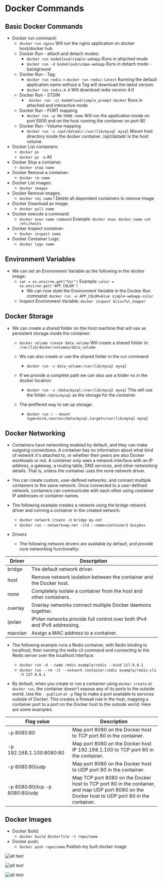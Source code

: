 # Docker Commands

## Basic Docker Commands

* Docker run command:
    * `docker run nginx` Will run the nginx application on docker host/docker hub
    * Docker Run - attach and detach modes:
        * `docker run kodekloud/simple-webapp` Runs in attached mode
        * `docker run -d kodekloud/simpe-webapp` Runs in detach mode - background
    * Docker Run - Tag:
        * `docker run redis` = `docker run redis:latest` Running the default application name without a Tag will download the latest version
        * `docker run redis:4.0` Will download redis version 4.0
    * Docker Run - STDIN
        * ` docker run -it kodekloud/simple_prompt-docker` Runs in attached and interactive mode
    * Docker Run - PORT mapping
        * `docker run -p 80:5000 name` Will run the application inside on port 5000 and on the host running the container on port 80
    * Docker Run - Volume mapping
        * `docker run -v /opt/datadir:/var/lib/mysql mysql` Mount host directory inside the docker container. /opt/datadir Is the host volume.
* Docker List containers:
    * `docker ps` 
    * `docker ps -a` All
* Docker Stop a container:
    * `docker stop name`
* Docker Remove a container:
    * `docker rm name`
* Docker List images:
    * `docker images`
* Docker Remove images:
    * `docker rmi name` ! Delete all dependent containers to remove image
* Docker Download an image:
    * `docker pull name`
* Docker execute a command:
    * `docker exec name command` Example: `docker exec docker_name cat /etc/hosts`
* Docker Inspect container:
    * `docker inspect name`
* Docker Container Logs:
    * `docker logs name`

## Environment Variables

* We can set an Environment Variable as the following in the docker image:
    * `var = os.environ.get("Var")` Example: `color = os.environ.get('APP_COLOR')`
        * We can now state the Environment Variable in the Docker Run command: `docker run -e APP_COLOR=blue simple-webapp-color`
    * Inspect Environment Variable: `docker inspect blissful_hopper`

## Docker Storage
    
* We can create a shared folder on the Host machine that will use as persistent storage inside the container:
    * `docker volume create data_volume` Will create a shared folder in: `/var/lib/docker/volumes/data_volume`
    * We can also create or use the shared folder in the run command: 
        * `docker run -v data_volume:/var/lib/mysql mysql`
    * If we provide a complete path we can also use a folder no in the docker location:
        * `docker run -v /data/mysql:/var/lib/mysql mysql` This will use the folder `/data/mysql` as the storage for the container.
    
    * The preffered way to set up storage:
        * `docker run \ --mount type=bind,source=/data/mysql,target=/var/lib/mysql mysql`

## Docker Networking

* Containers have networking enabled by default, and they can make outgoing connections. A container has no information about what kind of network it's attached to, or whether their peers are also Docker workloads or not. A container only sees a network interface with an IP address, a gateway, a routing table, DNS services, and other networking details. That is, unless the container uses the none network driver.

* You can create custom, user-defined networks, and connect multiple containers to the same network. Once connected to a user-defined network, containers can communicate with each other using container IP addresses or container names.

* The following example creates a network using the bridge network driver and running a container in the created network:
    * `docker network create -d bridge my-net`
    * `docker run --network=my-net -itd --name=container3 busybox`

* Drivers
    * The following network drivers are available by default, and provide core networking functionality:

| Driver    | Description                                                              |
| --------  | --------                                                                 |
| bridge	| The default network driver.                                              |
| host	    | Remove network isolation between the container and the Docker host.      |
| none  	| Completely isolate a container from the host and other containers.       |
| overlay   | Overlay networks connect multiple Docker daemons together.               |
| ipvlan	| IPvlan networks provide full control over both IPv4 and IPv6 addressing. |
| macvlan	| Assign a MAC address to a container.                                     |

* The following example runs a Redis container, with Redis binding to localhost, then running the redis-cli command and connecting to the Redis server over the localhost interface.
    * `docker run -d --name redis example/redis --bind 127.0.0.1`
    * `docker run --rm -it --network container:redis example/redis-cli -h 127.0.0.1`

* By default, when you create or run a container using `docker create` or `docker run`, the container doesn't expose any of its ports to the outside world. Use the `--publish` or `-p` flag to make a port available to services outside of Docker. This creates a firewall rule in the host, mapping a container port to a port on the Docker host to the outside world. Here are some examples:

| Flag value    |	Description                                                            |
| --------      | --------                                                                 |
| -p 8080:80	| Map port 8080 on the Docker host to TCP port 80 in the container. |
| -p 192.168.1.100:8080:80	| Map port 8080 on the Docker host IP 192.168.1.100 to TCP port 80 in the container. |
| -p 8080:80/udp	| Map port 8080 on the Docker host to UDP port 80 in the container. |
| -p 8080:80/tcp -p 8080:80/udp	| Map TCP port 8080 on the Docker host to TCP port 80 in the container, and map UDP port 8080 on the Docker host to UDP port 80 in the container. |


## Docker Images

* Docker Build:
    * `docker build Dockerfile -t repo/name`
* Docker push:
    * `docker push repo/name` Publish my built docker image

![alt text](https://github.com/DorBitton/certified-kubernetes-administrator/blob/main/Docker%20for%20Beginners/Images/How%20to%20create%20my%20own%20image.PNG)

![alt text](https://github.com/DorBitton/certified-kubernetes-administrator/blob/main/Docker%20for%20Beginners/Images/DockerFile.PNG)

![alt text](https://github.com/DorBitton/certified-kubernetes-administrator/blob/main/Docker%20for%20Beginners/Images/LayeredArchitecture.PNG)

